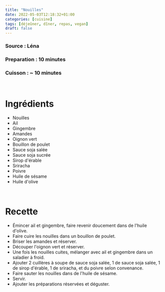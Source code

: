 ```yaml
---
title: "Nouilles"
date: 2022-05-03T12:18:32+01:00
categories: [cuisine]
tags: [déjeûner, dîner, repas, vegan]
draft: false
---
```

### Source : Léna
### Preparation : 10 minutes
### Cuisson : ~ 10 minutes

&nbsp;

# Ingrédients

- Nouilles
- Ail
- Gingembre
- Amandes
- Oignon vert
- Bouillon de poulet
- Sauce soja salée
- Sauce soja sucrée
- Sirop d'érable
- Sriracha
- Poivre
- Huile de sésame
- Huile d'olive

&nbsp;

# Recette

- Émincer ail et gingembre, faire revenir doucement dans de l'huile d'olive.
- Faire cuire les nouilles dans un bouillon de poulet.
- Briser les amandes et réserver.
- Découper l'oignon vert et réserver.
- Une fois les nouilles cuites, mélanger avec ail et gingembre dans un saladier à froid.
- Ajouter 2 cuillères à soupe de sauce soja salée, 1 de sauce soja salée, 1 de sirop d'érable, 1 de sriracha, et du poivre selon convenance.
- Faire sauter les nouilles dans de l'huile de sésame.
- Servir.
- Ajouter les préparations réservées et déguster.